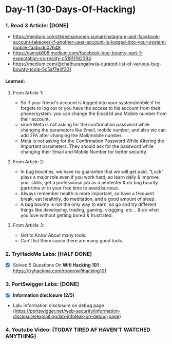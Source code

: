 # Day-11 (30-Days-Of-Hacking)

### 1. Read 3 Article: [DONE]

- https://medium.com/@deshamonep.kumar/instagram-and-facebook-account-takeover-if-another-user-account-is-logged-into-your-system-mobile-faabcdc02648
- https://iamgk808.medium.com/facebook-bug-bounty-part-1-expectation-vs-reality-c51911192394
- https://medium.com/@chathurangabw/a-curated-list-of-various-bug-bounty-tools-5c5af7e4f301

#### Learned:

1. From Article 1:
      - So if your friend's account is logged into your system/mobile if he forgets to log out or you have the access to his account from their phone/system. you can change the Email Id and Mobile number from their account.
      - since Meta is not asking for the confirmation password while changing the parameters like Email, mobile number, and also we can add 2FA after changing the Mail/mobile number. 
      - Meta is not asking for the Confirmation Password While Altering the Important parameters. They should ask for the password while changing their Email and Mobile Number for better security.

2. From Article 2:
    - In bug bounties, we have no guarantee that we will get paid, “Luck” plays a major role even if you work hard, so learn daily & improve your skills, get a professional job as a pentester & do bug bounty part-time or in your free time to avoid burnout.
    - Always remember health is more important, so have a frequent break, eat healthily, do meditation, and a good amount of sleep.
    - A bug bounty is not the only way to earn, so go and try different things like developing, trading, gaming, vlogging, etc… & do what you love without getting bored & frustrated.

3. From Article 3:
    - Got to Know About many tools.
    - Can't list them cause there are many good tools.

    

### 2. TryHackMe Labs: [HALF DONE]

 - [X] Solved 5 Questions On **Wifi Hacking 101** : https://tryhackme.com/room/wifihacking101

### 3. PortSwigger Labs: [DONE]

 - [X] **Information disclosure (2/5)**
 -  Lab: Information disclosure on debug page    (https://portswigger.net/web-security/information-disclosure/exploiting/lab-infoleak-on-debug-page)

### 4. Youtube Video: [TODAY TIRED AF HAVEN'T WATCHED ANYTHING]
